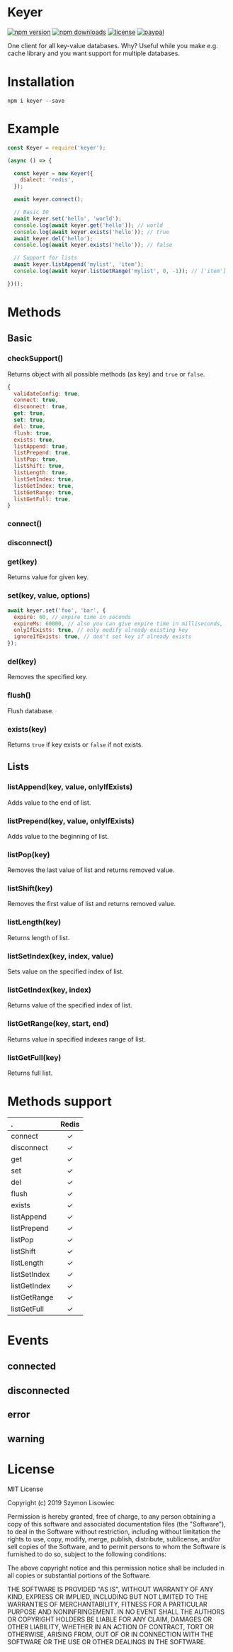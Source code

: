 
# Keyer
[![npm version](https://img.shields.io/npm/v/keyer.svg)](https://npmjs.com/package/keyer)
[![npm downloads](https://img.shields.io/npm/dm/keyer.svg)](https://npmjs.com/package/keyer)
[![license](https://img.shields.io/npm/l/keyer.svg)](https://github.com/SzymonLisowiec/keyer/blob/master/LICENSE.md)
[![paypal](https://img.shields.io/badge/paypal-donate-orange.svg)](https://www.paypal.com/cgi-bin/webscr?cmd=_s-xclick&hosted_button_id=FDN57KFYRP4CQ&source=url)

One client for all key-value databases. Why? Useful while you make e.g. cache library and you want support for multiple databases.

# Installation
```
npm i keyer --save
```

# Example
```javascript
const Keyer = require('keyer');

(async () => {

  const keyer = new Keyer({
    dialect: 'redis',
  });

  await keyer.connect();

  // Basic IO
  await keyer.set('hello', 'world');
  console.log(await keyer.get('hello')); // world
  console.log(await keyer.exists('hello')); // true
  await keyer.del('hello');
  console.log(await keyer.exists('hello')); // false

  // Support for lists
  await keyer.listAppend('mylist', 'item');
  console.log(await keyer.listGetRange('mylist', 0, -1)); // ['item']

})();

```


# Methods

## Basic

### checkSupport()
Returns object with all possible methods (as key) and `true` or `false`.
```javascript
{
  validateConfig: true,
  connect: true,
  disconnect: true,
  get: true,
  set: true,
  del: true,
  flush: true,
  exists: true,
  listAppend: true,
  listPrepend: true,
  listPop: true,
  listShift: true,
  listLength: true,
  listSetIndex: true,
  listGetIndex: true,
  listGetRange: true,
  listGetFull: true,
}
```

### connect()
### disconnect()

### get(key)
Returns value for given key.

### set(key, value, options)
```javascript
await keyer.set('foo', 'bar', {
  expire: 60, // expire time in seconds
  expireMs: 60000, // also you can give expire time in milliseconds,
  onlyIfExists: true, // only modify already existing key
  ignoreIfExists: true, // don't set key if already exists
});
```

### del(key)
Removes the specified key.

### flush()
Flush database.

### exists(key)
Returns `true` if key exists or `false` if not exists.

## Lists

### listAppend(key, value, onlyIfExists)
Adds value to the end of list.

### listPrepend(key, value, onlyIfExists)
Adds value to the beginning of list.

### listPop(key)
Removes the last value of list and returns removed value.

### listShift(key)
Removes the first value of list and returns removed value.

### listLength(key)
Returns length of list.

### listSetIndex(key, index, value)
Sets value on the specified index of list.

### listGetIndex(key, index)
Returns value of the specified index of list.

### listGetRange(key, start, end)
Returns value in specified indexes range of list.

### listGetFull(key)
Returns full list.

# Methods support

. | Redis
:---|:---:
connect | ✓
disconnect | ✓
get | ✓
set | ✓
del | ✓
flush | ✓
exists | ✓
listAppend | ✓
listPrepend | ✓
listPop | ✓
listShift | ✓
listLength | ✓
listSetIndex | ✓
listGetIndex | ✓
listGetRange | ✓
listGetFull | ✓

# Events

## connected
## disconnected
## error
## warning

# License
MIT License

Copyright (c) 2019 Szymon Lisowiec

Permission is hereby granted, free of charge, to any person obtaining a copy
of this software and associated documentation files (the "Software"), to deal
in the Software without restriction, including without limitation the rights
to use, copy, modify, merge, publish, distribute, sublicense, and/or sell
copies of the Software, and to permit persons to whom the Software is
furnished to do so, subject to the following conditions:

The above copyright notice and this permission notice shall be included in all
copies or substantial portions of the Software.

THE SOFTWARE IS PROVIDED "AS IS", WITHOUT WARRANTY OF ANY KIND, EXPRESS OR
IMPLIED, INCLUDING BUT NOT LIMITED TO THE WARRANTIES OF MERCHANTABILITY,
FITNESS FOR A PARTICULAR PURPOSE AND NONINFRINGEMENT. IN NO EVENT SHALL THE
AUTHORS OR COPYRIGHT HOLDERS BE LIABLE FOR ANY CLAIM, DAMAGES OR OTHER
LIABILITY, WHETHER IN AN ACTION OF CONTRACT, TORT OR OTHERWISE, ARISING FROM,
OUT OF OR IN CONNECTION WITH THE SOFTWARE OR THE USE OR OTHER DEALINGS IN THE
SOFTWARE.
